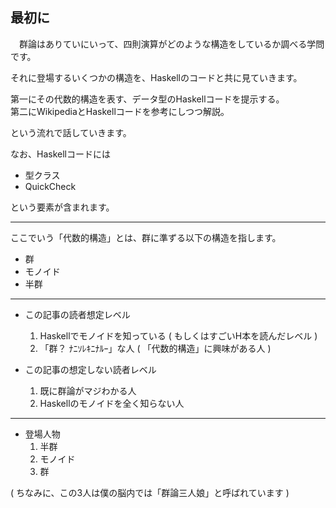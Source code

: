 ## 最初に
　群論はありていにいって、四則演算がどのような構造をしているか調べる学問です。  

それに登場するいくつかの構造を、Haskellのコードと共に見ていきます。

第一にその代数的構造を表す、データ型のHaskellコードを提示する。  
第二にWikipediaとHaskellコードを参考にしつつ解説。

という流れで話していきます。

なお、Haskellコードには

- 型クラス
- QuickCheck

という要素が含まれます。

- - -

ここでいう「代数的構造」とは、群に準ずる以下の構造を指します。
- 群
- モノイド
- 半群

- - -

* この記事の読者想定レベル
  1. Haskellでモノイドを知っている ( もしくはすごいH本を読んだレベル )
  2. 「群？ ﾅﾆｿﾚｷﾆﾅﾙｰ」な人 ( 「代数的構造」に興味がある人 )

* この記事の想定しない読者レベル
  1. 既に群論がマジわかる人
  2. Haskellのモノイドを全く知らない人

- - -

* 登場人物
  1. 半群
  2. モノイド
  3. 群

( ちなみに、この3人は僕の脳内では「群論三人娘」と呼ばれています )
